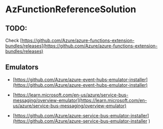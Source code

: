 # AzFunctionReferenceSolution


## TODO:

Check [https://github.com/Azure/azure-functions-extension-bundles/releases](https://github.com/Azure/azure-functions-extension-bundles/releases)



## Emulators


- [https://github.com/Azure/azure-event-hubs-emulator-installer](https://github.com/Azure/azure-event-hubs-emulator-installer)

- [https://learn.microsoft.com/en-us/azure/service-bus-messaging/overview-emulator](https://learn.microsoft.com/en-us/azure/service-bus-messaging/overview-emulator)
- [https://github.com/Azure/azure-service-bus-emulator-installer](https://github.com/Azure/azure-service-bus-emulator-installer
)


